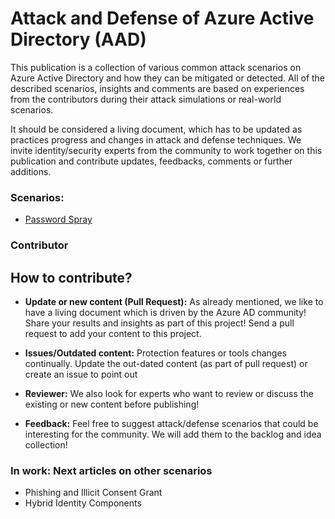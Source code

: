 # Attack and Defense of Azure Active Directory (AAD)
This publication is a collection of various common attack scenarios on Azure Active Directory and how they can be mitigated or detected.
All of the described scenarios, insights and comments are based on experiences from the contributors during their attack simulations or real-world scenarios.

It should be considered a living document, which has to be updated as practices progress and changes in attack and defense techniques.
We invite identity/security experts from the community to work together on this publication and contribute updates, feedbacks, comments or further additions.

### Scenarios:
- [Password Spray](PasswordSpray.md)

### Contributor

## How to contribute?
- **Update or new content (Pull Request):** As already mentioned, we like to have a living document which is driven by the Azure AD community! Share your results and insights as part of this project! Send a pull request to add your content to this project.

- **Issues/Outdated content:** Protection features or tools changes continually. Update the out-dated content (as part of pull request) or create an issue to point out

- **Reviewer:** We also look for experts who want to review or discuss the existing or new content before publishing!

- **Feedback:** Feel free to suggest attack/defense scenarios that could be interesting for the community. We will add them to the backlog and idea collection!

### In work: Next articles on other scenarios
- Phishing and Illicit Consent Grant
- Hybrid Identity Components
